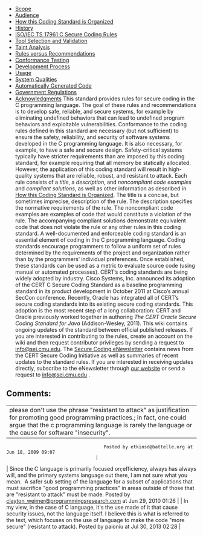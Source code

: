 -   [Scope](Scope)
-   [Audience](Audience)
-   [How this Coding Standard is Organized](How%20this%20Coding%20Standard%20is%20Organized)
-   [History](History)
-   [ISO/IEC TS 17961 C Secure Coding Rules](ISO_IEC%20TS%2017961%20C%20Secure%20Coding%20Rules)
-   [Tool Selection and Validation](Tool%20Selection%20and%20Validation)
-   [Taint Analysis](Taint%20Analysis)
-   [Rules versus Recommendations](Rules%20versus%20Recommendations)
-   [Conformance Testing](Conformance%20Testing)
-   [Development Process](Development%20Process)
-   [Usage](Usage)
-   [System Qualities](System%20Qualities)
-   [Automatically Generated Code](Automatically%20Generated%20Code)
-   [Government Regulations](Government%20Regulations)
-   [Acknowledgments](Acknowledgments)
This standard provides rules for secure coding in the C programming language. The goal of these rules and recommendations is to develop safe, reliable, and secure systems, for example by eliminating undefined behaviors that can lead to undefined program behaviors and exploitable vulnerabilities. Conformance to the coding rules defined in this standard are necessary (but not sufficient) to ensure the safety, reliability, and security of software systems developed in the C programming language. It is also necessary, for example, to have a safe and secure design. Safety-critical systems typically have stricter requirements than are imposed by this coding standard, for example requiring that all memory be statically allocated. However, the application of this coding standard will result in high-quality systems that are reliable, robust, and resistant to attack.
Each rule consists of a *title*, a *description*, and *noncompliant code examples* and *compliant solutions*, as well as other information as described in [How this Coding Standard is Organized](How%20this%20Coding%20Standard%20is%20Organized). The title is a concise, but sometimes imprecise, description of the rule. The description specifies the normative requirements of the rule. The noncompliant code examples are examples of code that would constitute a violation of the rule. The accompanying compliant solutions demonstrate equivalent code that does not violate the rule or any other rules in this coding standard.
A well-documented and enforceable coding standard is an essential element of coding in the C programming language. Coding standards encourage programmers to follow a uniform set of rules determined by the requirements of the project and organization rather than by the programmers’ individual preferences. Once established, these standards can be used as a metric to evaluate source code (using manual or automated processes).
CERT’s coding standards are being widely adopted by industry. Cisco Systems, Inc. announced its adoption of the CERT C Secure Coding Standard as a baseline programming standard in its product development in October 2011 at Cisco’s annual SecCon conference. Recently, Oracle has integrated all of CERT’s secure coding standards into its existing secure coding standards. This adoption is the most recent step of a long collaboration: CERT and Oracle previously worked together in authoring *The CERT Oracle Secure Coding Standard for Java* (Addison-Wesley, 2011).
This wiki contains ongoing updates of the standard between official published releases. If you are interested in contributing to the rules, create an account on the wiki and then request contributor privileges by sending a request to <info@sei.cmu.edu>.
The [Secure Coding eNewsletter](http://www.cert.org/secure-coding/publications/secure-coding-enewsletter.cfm) contains news from the CERT Secure Coding Initiative as well as summaries of recent updates to the standard rules. If you are interested in receiving updates directly, subscribe to the eNewsletter through [our website](http://cert.org/secure-coding/contact.cfm) or send a request to <u><info@sei.cmu.edu></u> . 
## Comments:

|  |
| ----|
| please don't use the phrase "resistant to attack" as justification for promoting good programming practices.; in fact, one could argue that the c programming language is rarely the language or the cause for software "insecurity".
                                        Posted by etkinsd@battelle.org at Jun 18, 2009 09:07
                                     |
| Since the C language is primarily focused on;efficiency, always has always will, and the primary systems language out there, I am not sure what you mean.  A safer sub setting of the language for a subset of applications that must sacrifice "good programming practices" in areas outside of those that are "resistant to attack" must be made.
                                        Posted by clayton_weimer@programmingsresearch.com at Jun 29, 2010 01:26
                                     |
| In my view, in the case of C language, it's the use made of it that cause security issues, not the language itself. I believe this is what is referred to the text, which focuses on the use of language to make the code "more secure" (resistant to attack).
                                        Posted by paioniu at Jul 30, 2013 02:28
                                     |

